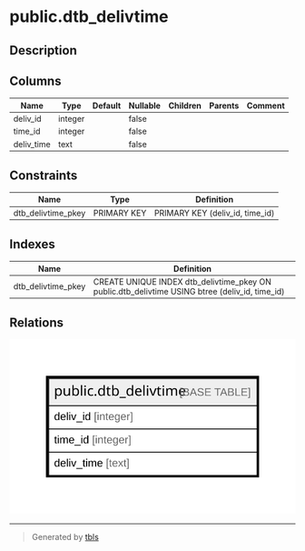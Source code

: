 # public.dtb_delivtime

## Description

## Columns

| Name | Type | Default | Nullable | Children | Parents | Comment |
| ---- | ---- | ------- | -------- | -------- | ------- | ------- |
| deliv_id | integer |  | false |  |  |  |
| time_id | integer |  | false |  |  |  |
| deliv_time | text |  | false |  |  |  |

## Constraints

| Name | Type | Definition |
| ---- | ---- | ---------- |
| dtb_delivtime_pkey | PRIMARY KEY | PRIMARY KEY (deliv_id, time_id) |

## Indexes

| Name | Definition |
| ---- | ---------- |
| dtb_delivtime_pkey | CREATE UNIQUE INDEX dtb_delivtime_pkey ON public.dtb_delivtime USING btree (deliv_id, time_id) |

## Relations

![er](public.dtb_delivtime.svg)

---

> Generated by [tbls](https://github.com/k1LoW/tbls)
